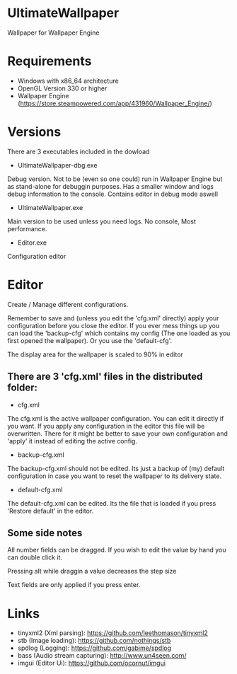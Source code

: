 # UltimateWallpaper
Wallpaper for Wallpaper Engine

# Requirements
- Windows with x86_64 architecture
- OpenGL Version 330 or higher
- Wallpaper Engine (https://store.steampowered.com/app/431960/Wallpaper_Engine/)

# Versions
<p> There are 3 executables included in the dowload </p>

- UltimateWallpaper-dbg.exe
<p>Debug version. Not to be (even so one could) run in Wallpaper Engine but as stand-alone for debuggin purposes. Has a smaller window and logs debug information to the console. Contains editor in debug mode aswell</p>

- UltimateWallpaper.exe
<p>Main version to be used unless you need logs. No console, Most performance.</p>

- Editor.exe
<p>Configuration editor</p>

# Editor
<p>Create / Manage different configurations.</p>
<p>Remember to save and (unless you edit the 'cfg.xml' directly) apply your configuration before you close the editor.
If you ever mess things up you can load the 'backup-cfg' which contains my config (The one loaded as you first opened the wallpaper).
Or you use the 'default-cfg'. </p>
<p>The display area for the wallpaper is scaled to 90% in editor</p>
<h2>There are 3 'cfg.xml' files in the distributed folder:</h2>

- cfg.xml
<p>The cfg.xml is the active wallpaper configuration. You can edit it directly if you want. If you apply any configuration in the editor
  this file will be overwritten. There for it might be better to save your own configuration and 'apply' it instead of editing the active config.</p>

- backup-cfg.xml
<p>The backup-cfg.xml should not be edited. Its just a backup of (my) default configuration in case you want to reset the wallpaper to its delivery state.</p>

- default-cfg.xml
<p>The default-cfg.xml can be edited. Its the file that is loaded if you press 'Restore default' in the editor.</p>

<h2>Some side notes</h2>
<p>All number fields can be dragged. If you wish to edit the value by hand you can double click it.</p>
<p>Pressing alt while draggin a value decreases the step size</p>
<p>Text fields are only applied if you press enter.</p>



# Links
- tinyxml2 (Xml parsing): https://github.com/leethomason/tinyxml2
- stb (Image loading): https://github.com/nothings/stb
- spdlog (Logging): https://github.com/gabime/spdlog
- bass (Audio stream capturing): http://www.un4seen.com/
- imgui (Editor Ui): https://github.com/ocornut/imgui
